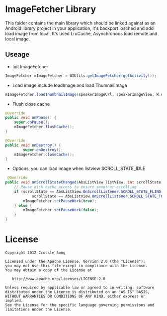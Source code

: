 ImageFetcher Library
=========================

This folder contains the main library which should be linked against as an
Android library project in your application, it's backport iosched and add load image from local.
It's used LruCache, Asynchronous load remote and local image.

Useage
-------
 * Init ImageFetcher

```java
ImageFetcher mImageFetcher = UIUtils.getImageFetcher(getActivity());
```
 * Load image include loadImage and load ThumnailImage

```java
mImageFetcher.loadThumbnailImage(speakerImageUrl, speakerImageView, R.drawable.person_image_empty);
```
 * Flush close cache

```java
@Override
public void onPause() {
    super.onPause();
    mImageFetcher.flushCache();
}

@Override
public void onDestroy() {
        super.onDestroy();
    mImageFetcher.closeCache();
}
```
 * Options, you can load image when listview SCROLL_STATE_IDLE

```java
 @Override
public void onScrollStateChanged(AbsListView listView, int scrollState) {
    // Pause disk cache access to ensure smoother scrolling
    if (scrollState == AbsListView.OnScrollListener.SCROLL_STATE_FLING ||
            scrollState == AbsListView.OnScrollListener.SCROLL_STATE_TOUCH_SCROLL) {
        mImageFetcher.setPauseWork(true);
    } else {
        mImageFetcher.setPauseWork(false);
    }
}
```
License
=======

    Copyright 2012 Crossle Song

    Licensed under the Apache License, Version 2.0 (the "License");
    you may not use this file except in compliance with the License.
    You may obtain a copy of the License at

       http://www.apache.org/licenses/LICENSE-2.0

    Unless required by applicable law or agreed to in writing, software
    distributed under the License is distributed on an "AS IS" BASIS,
    WITHOUT WARRANTIES OR CONDITIONS OF ANY KIND, either express or implied.
    See the License for the specific language governing permissions and
    limitations under the License.

